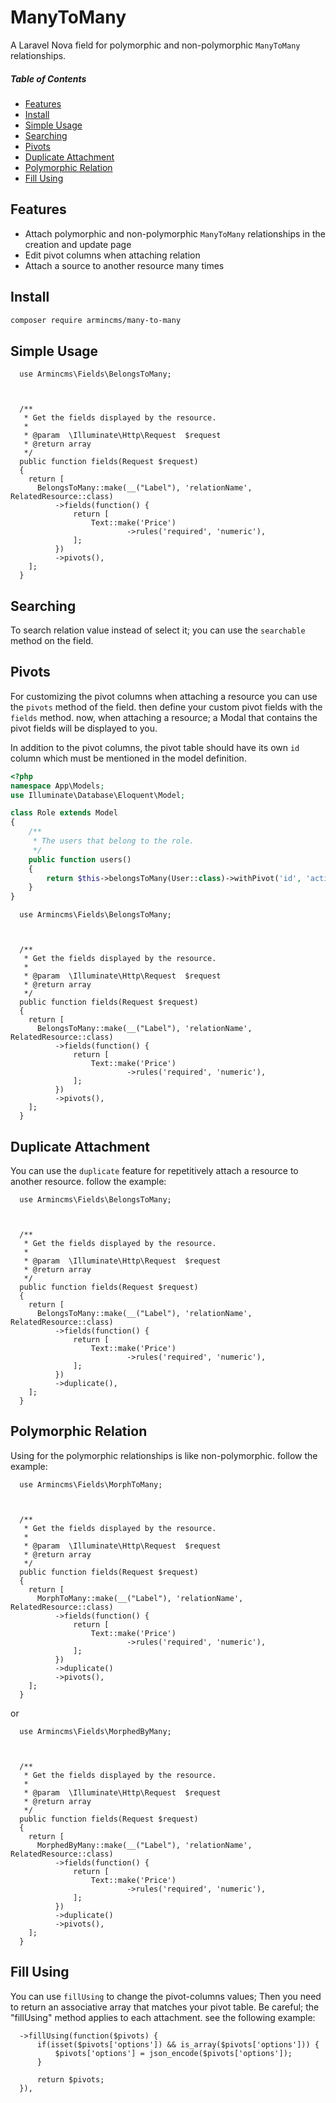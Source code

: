 # ManyToMany
A Laravel Nova field for polymorphic and non-polymorphic `ManyToMany` relationships.

##### Table of Contents   
* [Features](#features)      
* [Install](#install)      
* [Simple Usage](#simple-usage)        
* [Searching](#searching)               
* [Pivots](#pivots)          
* [Duplicate Attachment](#duplicate-attachment)          
* [Polymorphic Relation](#polymorphic-relation)          
* [Fill Using](#fill-using)          


## Features
  - Attach polymorphic and non-polymorphic `ManyToMany` relationships in 
      the creation and update page
  - Edit pivot columns when attaching relation
  - Attach a source to another resource many times

## Install
```bash
composer require armincms/many-to-many
``` 
  
## Simple Usage  

```  
  use Armincms\Fields\BelongsToMany;  
  

  
  /**
   * Get the fields displayed by the resource.
   *
   * @param  \Illuminate\Http\Request  $request
   * @return array
   */
  public function fields(Request $request)
  {
    return [
      BelongsToMany::make(__("Label"), 'relationName', RelatedResource::class)
          ->fields(function() {
              return [
                  Text::make('Price')
                          ->rules('required', 'numeric'),   
              ];
          })
          ->pivots(),
    ];
  }

```


## Searching 
To search relation value instead of select it; you can use the `searchable` method on the field.

## Pivots 
For customizing the pivot columns when attaching a resource you can use the `pivots` method of the field. then define your custom pivot fields with the `fields` method. now, when attaching a resource; a Modal that contains the pivot fields will be displayed to you.

In addition to the pivot columns, the pivot table should have its own `id` column which must be mentioned in the model definition.

```php
<?php
namespace App\Models;
use Illuminate\Database\Eloquent\Model;

class Role extends Model
{
    /**
     * The users that belong to the role.
     */
    public function users()
    {
        return $this->belongsToMany(User::class)->withPivot('id', 'active', 'created_by');
    }
}
```


```  
  use Armincms\Fields\BelongsToMany;  
  

  
  /**
   * Get the fields displayed by the resource.
   *
   * @param  \Illuminate\Http\Request  $request
   * @return array
   */
  public function fields(Request $request)
  {
    return [
      BelongsToMany::make(__("Label"), 'relationName', RelatedResource::class)
          ->fields(function() {
              return [
                  Text::make('Price')
                          ->rules('required', 'numeric'),   
              ];
          })
          ->pivots(),
    ];
  }

```
 
## Duplicate Attachment 
You can use the `duplicate` feature for repetitively attach a resource to another resource. follow the example:



```  
  use Armincms\Fields\BelongsToMany;  
  

  
  /**
   * Get the fields displayed by the resource.
   *
   * @param  \Illuminate\Http\Request  $request
   * @return array
   */
  public function fields(Request $request)
  {
    return [
      BelongsToMany::make(__("Label"), 'relationName', RelatedResource::class)
          ->fields(function() {
              return [
                  Text::make('Price')
                          ->rules('required', 'numeric'),   
              ];
          })
          ->duplicate(),
    ];
  }

```
## Polymorphic Relation
Using for the polymorphic relationships is like non-polymorphic. follow the example:


```  
  use Armincms\Fields\MorphToMany;  
  

  
  /**
   * Get the fields displayed by the resource.
   *
   * @param  \Illuminate\Http\Request  $request
   * @return array
   */
  public function fields(Request $request)
  {
    return [
      MorphToMany::make(__("Label"), 'relationName', RelatedResource::class)
          ->fields(function() {
              return [
                  Text::make('Price')
                          ->rules('required', 'numeric'),   
              ];
          })
          ->duplicate()
          ->pivots(),
    ];
  }

```

or

```  
  use Armincms\Fields\MorphedByMany;  
  

  
  /**
   * Get the fields displayed by the resource.
   *
   * @param  \Illuminate\Http\Request  $request
   * @return array
   */
  public function fields(Request $request)
  {
    return [
      MorphedByMany::make(__("Label"), 'relationName', RelatedResource::class)
          ->fields(function() {
              return [
                  Text::make('Price')
                          ->rules('required', 'numeric'),   
              ];
          })
          ->duplicate()
          ->pivots(),
    ];
  }

```

## Fill Using
You can use `fillUsing` to change the pivot-columns values; Then you need to return an associative array that matches your pivot table.
Be careful; the "fillUsing" method applies to each attachment. see the following example:

```
  ->fillUsing(function($pivots) {
      if(isset($pivots['options']) && is_array($pivots['options'])) {
          $pivots['options'] = json_encode($pivots['options']);
      }

      return $pivots;
  }), 
```
